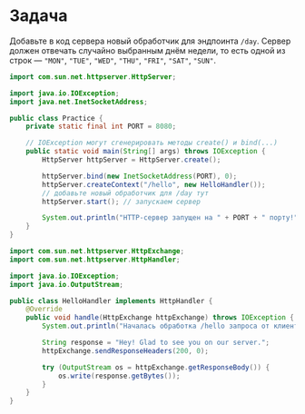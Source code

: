 # Задача

Добавьте в код сервера новый обработчик для эндпоинта `/day`. Сервер должен отвечать случайно выбранным днём недели, то
есть одной из строк — `"MON"`, `"TUE"`, `"WED"`, `"THU"`, `"FRI"`, `"SAT"`, `"SUN"`.


```java
import com.sun.net.httpserver.HttpServer;

import java.io.IOException;
import java.net.InetSocketAddress;

public class Practice {
    private static final int PORT = 8080;

    // IOException могут сгенерировать методы create() и bind(...)
    public static void main(String[] args) throws IOException {
        HttpServer httpServer = HttpServer.create();

        httpServer.bind(new InetSocketAddress(PORT), 0);
        httpServer.createContext("/hello", new HelloHandler());
        // добавьте новый обработчик для /day тут
        httpServer.start(); // запускаем сервер

        System.out.println("HTTP-сервер запущен на " + PORT + " порту!");
    }
}
```


```java
import com.sun.net.httpserver.HttpExchange;
import com.sun.net.httpserver.HttpHandler;

import java.io.IOException;
import java.io.OutputStream;

public class HelloHandler implements HttpHandler {
    @Override
    public void handle(HttpExchange httpExchange) throws IOException {
        System.out.println("Началась обработка /hello запроса от клиента.");

        String response = "Hey! Glad to see you on our server.";
        httpExchange.sendResponseHeaders(200, 0);

        try (OutputStream os = httpExchange.getResponseBody()) {
            os.write(response.getBytes());
        }
    }
}
```